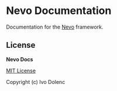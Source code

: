 # Nevo Documentation

Documentation for the [Nevo](https://github.com/ivodolenc/nevo) framework.

## License

**Nevo Docs**

[MIT License](LICENSE)

Copyright (c) Ivo Dolenc
